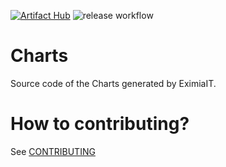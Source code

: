 [![Artifact Hub](https://img.shields.io/endpoint?url=https://artifacthub.io/badge/repository/eximiait)](https://artifacthub.io/packages/search?repo=eximiait)
![release workflow](https://github.com/eximiait/charts/actions/workflows/release.yml/badge.svg)

# Charts

Source code of the Charts generated by EximiaIT.

# How to contributing?

See [CONTRIBUTING](./CONTRIBUTING.md)
